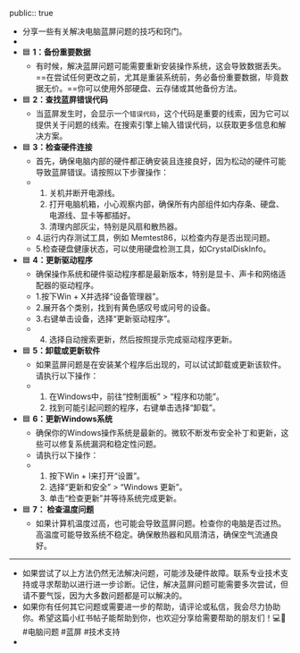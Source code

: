 public:: true

- 分享一些有关解决电脑蓝屏问题的技巧和窍门。
-
- 🟦 **1：备份重要数据**
	- 有时候，解决蓝屏问题可能需要重新安装操作系统，这会导致数据丢失。==在尝试任何更改之前，尤其是重装系统前，务必备份重要数据，毕竟数据无价。==你可以使用外部硬盘、云存储或其他备份方法。
- 🟦 **2：查找蓝屏错误代码**
	- 当蓝屏发生时，会显示一个`错误代码`，这个代码是重要的线索，因为它可以提供关于问题的线索。在搜索引擎上输入错误代码，以获取更多信息和解决方案。
- 🟦 **3：检查硬件连接**
	- 首先，确保电脑内部的硬件都正确安装且连接良好，因为松动的硬件可能导致蓝屏错误。请按照以下步骤操作：
	- 1. 关机并断开电源线。
	  2. 打开电脑机箱，小心观察内部，确保所有内部组件如内存条、硬盘、电源线、显卡等都插好。
	  3. 清理内部灰尘，特别是风扇和散热器。
	- 4.运行内存测试工具，例如 Memtest86，以检查内存是否出现问题。
	- 5.检查硬盘健康状态，可以使用硬盘检测工具，如CrystalDiskInfo。
- 🟦 **4：更新驱动程序**
	- 确保操作系统和硬件驱动程序都是最新版本，特别是显卡、声卡和网络适配器的驱动程序。
	- 1.按下Win + X并选择“设备管理器”。
	- 2.展开各个类别，找到有黄色感叹号或问号的设备。
	- 3.右键单击设备，选择“更新驱动程序”。
	- 4. 选择自动搜索更新，然后按照提示完成驱动程序更新。
- 🟦 **5：卸载或更新软件**
	- 如果蓝屏问题是在安装某个程序后出现的，可以试试卸载或更新该软件。请执行以下操作：
	- 1. 在Windows中，前往“控制面板” > “程序和功能”。
	  2. 找到可能引起问题的程序，右键单击选择“卸载”。
- 🟦 **6：更新Windows系统**
	- 确保你的Windows操作系统是最新的。微软不断发布安全补丁和更新，这些可以修复系统漏洞和稳定性问题。
	- 请执行以下操作：
	- 1. 按下Win + I来打开“设置”。
	  2. 选择“更新和安全” > “Windows 更新”。
	  3. 单击“检查更新”并等待系统完成更新。
- 🟦 **7： 检查温度问题**
	- 如果计算机温度过高，也可能会导致蓝屏问题。检查你的电脑是否过热。高温度可能导致系统不稳定。确保散热器和风扇清洁，确保空气流通良好。
- ---
- 如果尝试了以上方法仍然无法解决问题，可能涉及硬件故障。联系专业技术支持或寻求帮助以进行进一步诊断。记住，解决蓝屏问题可能需要多次尝试，但请不要气馁，因为大多数问题都是可以解决的。
- 如果你有任何其它问题或需要进一步的帮助，请评论或私信，我会尽力协助你。希望这篇小红书帖子能帮助到你，也欢迎分享给需要帮助的朋友们！💻🔧 #电脑问题 #蓝屏 #技术支持
-
